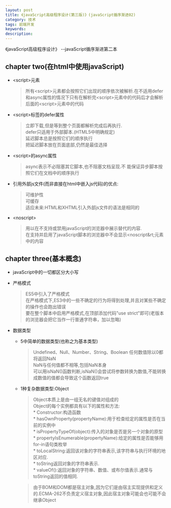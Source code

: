 ```yaml
---
layout: post
title: 《javaScript高级程序设计(第三版)》(javaScript循序渐进02)
category: 技术
tags: 前端开发
keywords:
description:
---
```


《javaScript高级程序设计》 --javaScript循序渐进第二本


## chapter two(在html中使用javaScript)

* &lt;script&gt;元素    

  > 所有&lt;script&gt;元素都会按照它们出现的顺序依次被解析.在不适用defer和async属性的情况下只有在解析完&lt;script&gt;元素中的代码后才会解析后面的&lt;script&gt;元素中的代码

* &lt;script&gt;标签的defer属性    

  > 立即下载,但是等到整个页面都解析完成后再执行.   
    defer只适用于外部脚本.(HTML5中明确规定)    
    延迟脚本总是按照它们的顺序执行    
    把延迟脚本放在页面底部,仍然是最佳选择

* &lt;script&gt;的async属性    

  > async表示不必阻塞其它脚本,也不阻塞文档呈现.不  能保证异步脚本按照它们在文档中的顺序执行

* 引用外部js文件(而非直接在html中嵌入js代码)的优点:    

  > 可维护性    
    可缓存    
    适应未来:HTML和XHTML引入外部js文件的语法是相同的

* &lt;noscript&gt;    

  > 用以在不支持或禁用javaScript的浏览器中展示替代的内容.    
  在支持并启用了javaScript脚本的浏览器中不会显示&lt;noscript&rt;元素中的内容

## chapter three(基本概念)

* javaScript中的一切都区分大小写   

* 严格模式    

  > ES5中引入了严格模式    
    在严格模式下,ES3中的一些不确定的行为将得到处理,并且对某些不确定的操作也会跑出错误    
    要在整个脚本中启用严格模式,在顶部添加代码"use strict"即可(老版本的浏览器会把它当作一行普通字符串，加以忽略)    

* 数据类型    

  * 5中简单的数据类型(也称之为基本类型)    

    > Undefined、Null、Number、String、Boolean         任何数值除以0都将返回NaN    
     NaN与任何值都不相等,包括NaN本身    
     可以用isNaN()函数判断,isNaN()会尝试将参数转换为数值,不能转换成数值的值都会导致这个函数返回true

  * 1种复杂数据类型:Object    

    > Object本质上是由一组无名的键值对组成的    
    Object的每个实例都具有以下的属性和方法:    
        * Constructor:构造函数    
        * hasOwnProperty(propertyName):用于检查给定的属性是否在当前的实例中    
        * isPropertyTypeOf(object):传入的对象是否是另一个对象的原型    
        * propertyIsEnumerable(propertyName):给定的属性是否能够用for-in语句类枚举    
        * toLocalString:返回该对象的字符串表示,该字符串与执行环境的地区对应.    
        * toString返回对象的字符串表示.    
        * valueOf():返回对象的字符串、数值、或布尔值表示.通常与toString返回的值相同.

    > 由于BOM和DOM都是宿主对象,因为它们是由宿主实现提供和定义的.ECMA-262不负责定义宿主对象,因此宿主对象可能会也可能不会继承Object
